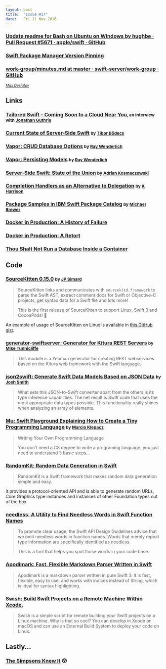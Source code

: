 ```yaml
---
layout: post
title:  "Issue #17"
date:   Fri 11 Nov 2016
---
```



### [Update readme for Bash on Ubuntu on Windows by hughbe · Pull Request #5671 · apple/swift · GitHub](https://github.com/apple/swift/pull/5671)

### [Swift Package Manager Version Pinning](https://github.com/apple/swift-evolution/blob/master/proposals/0145-package-manager-version-pinning.md)

### [work-group/minutes.md at master · swift-server/work-group · GitHub](https://github.com/swift-server/work-group/blob/master/meetings/security/2016-11-03/minutes.md)

[<small><i>Max Desiatov</i></small>](https://twitter.com/maxdesiatov)

## Links

### [Tailored Swift – Coming Soon to a Cloud Near You](http://www.theregister.co.uk/2016/11/09/swift_coming_soon_to_cloud_hosting_near_you)<small>, an interview with [Jonathan Guthrie](https://twitter.com/iamjono)</small>

### [Current State of Server-Side Swift](https://theswiftdev.com/2016/11/09/server-side-swift/) <small>by [Tibor Bödecs](https://twitter.com/tiborbodecs)</small>

### [Vapor: CRUD Database Options](https://videos.raywenderlich.com/screencasts/server-side-swift-with-vapor-crud-database-options) <small>by [Ray Wenderlich](https://twitter.com/rwenderlich)</small>

### [Vapor: Persisting Models](https://videos.raywenderlich.com/screencasts/server-side-swift-with-vapor-persisting-models) <small>by [Ray Wenderlich](https://twitter.com/rwenderlich)</small>

### [Server-Side Swift: State of the Union](https://speakerdeck.com/akosma/server-side-swift-state-of-the-union) <small>by [Adrian Kosmaczewski](https://twitter.com/akosma)</small>

### [Completion Handlers as an Alternative to Delegation](http://useyourloaf.com/blog/completion-handlers-as-an-alternative-to-delegation/) <small>by [K Harrison](https://twitter.com/kharrison)</small>

### [Package Samples in IBM Swift Package Catalog](https://developer.ibm.com/swift/2016/11/11/leverage-the-ibm-swift-package-catalog-to-provide-package-samples-to-your-users/) <small>by [Michael Brewer](https://www.twitter.com/mbrewed)</small>

### [Docker in Production: A History of Failure](https://thehftguy.wordpress.com/2016/11/01/docker-in-production-an-history-of-failure/)

### [Docker in Production: A Retort](https://patrobinson.github.io/2016/11/05/docker-in-production/)

### [Thou Shalt Not Run a Database Inside a Container](https://patrobinson.github.io/2016/11/07/thou-shalt-not-run-a-database-inside-a-container/)


## Code

### [SourceKitten 0.15.0](https://github.com/jpsim/SourceKitten/releases/tag/0.15.0) <small>by [JP Simard](https://twitter.com/simjp)</small>

>SourceKitten links and communicates with `sourcekitd.framework` to parse the Swift AST, extract comment docs for Swift or Objective-C projects, get syntax data for a Swift file and lots more!
>
>This is the first release of SourceKitten to support Linux, Swift 3 and CocoaPods! 🎉

An example of usage of SourceKitten on Linux is available in [this GitHub gist](https://gist.github.com/jpsim/3e8b45f481eff17e6f6d7afbcd74e81b).

### [generator-swiftserver: Generator for Kitura REST Servers](https://github.com/IBM-Swift/generator-swiftserver) <small>by [Mike Tunnicliffe](https://twitter.com/fierydrake)</small>

>This module is a Yeoman generator for creating REST webservices based on the Kitura web framework with the Swift language.

### [json2swift: Generate Swift Data Models Based on JSON Data](https://github.com/ijoshsmith/json2swift) <small>by [Josh Smith](https://twitter.com/bach4life)</small>

> What sets this JSON-to-Swift converter apart from the others is its type inference capabilities. The net result is Swift code that uses the most appropriate data types possible. This functionality really shines when analyzing an array of elements.

### [Mu: Swift Playground Explaining How to Create a Tiny Programming Language](https://github.com/marciok/Mu) <small>by [Marcio Klepacz](http://twitter.com/marciok)</small>

>Writing Your Own Programming Language
>
>You don't need a CS degree to write a programing language, you just need to understand 3 basic steps...

### [RandomKit: Random Data Generation in Swift](https://github.com/nvzqz/RandomKit)

>RandomKit is a Swift framework that makes random data generation simple and easy.

It provides a protocol-oriented API and is able to generate random URLs,
Core Graphics type instances and instances of other Foundation types out of the box.

### [needless: A Utility to Find Needless Words in Swift Function Names](https://github.com/dduan/needless)

>To promote clear usage, the Swift API Design Guidelines advice that we omit needless words in function names. Words that merely repeat type information are specifically identified as needless.
>
>This is a tool that helps you spot those words in your code base.

### [Apodimark: Fast, Flexible Markdown Parser Written in Swift](https://github.com/loiclec/Apodimark)

>Apodimark is a markdown parser written in pure Swift 3. It is fast, flexible, easy to use, and works with indices instead of String, which is ideal for syntax highlighting.

### [Swish: Build Swift Projects on a Remote Machine Within Xcode.](https://github.com/thomaspaulmann/Swish)

>Swish is a simple script for remote building your Swift projects on a Linux machine. Why is that so cool? You can develop in Xcode on macOS and can use an External Build System to deploy your code on Linux.

## Lastly...

### [The Simpsons Knew It](https://twitter.com/azymanzur/status/796462955957194752) 😲
